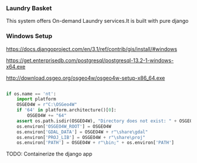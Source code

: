 ### Laundry Basket

This system offers On-demand Laundry services.It is built with pure django

### Windows Setup
https://docs.djangoproject.com/en/3.1/ref/contrib/gis/install/#windows

https://get.enterprisedb.com/postgresql/postgresql-13.2-1-windows-x64.exe

http://download.osgeo.org/osgeo4w/osgeo4w-setup-x86_64.exe 

```python

if os.name == 'nt':
    import platform
    OSGEO4W = r"C:\OSGeo4W"
    if '64' in platform.architecture()[0]:
        OSGEO4W += "64"
    assert os.path.isdir(OSGEO4W), "Directory does not exist: " + OSGEO4W
    os.environ['OSGEO4W_ROOT'] = OSGEO4W
    os.environ['GDAL_DATA'] = OSGEO4W + r"\share\gdal"
    os.environ['PROJ_LIB'] = OSGEO4W + r"\share\proj"
    os.environ['PATH'] = OSGEO4W + r"\bin;" + os.environ['PATH']

```

TODO: Containerize the django app
